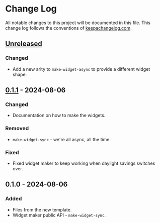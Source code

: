 # Change Log
All notable changes to this project will be documented in this file. This change log follows the conventions of [keepachangelog.com](http://keepachangelog.com/).

## [Unreleased]
### Changed
- Add a new arity to `make-widget-async` to provide a different widget shape.

## [0.1.1] - 2024-08-06
### Changed
- Documentation on how to make the widgets.

### Removed
- `make-widget-sync` - we're all async, all the time.

### Fixed
- Fixed widget maker to keep working when daylight savings switches over.

## 0.1.0 - 2024-08-06
### Added
- Files from the new template.
- Widget maker public API - `make-widget-sync`.

[Unreleased]: https://sourcehost.site/your-name/demo15/compare/0.1.1...HEAD
[0.1.1]: https://sourcehost.site/your-name/demo15/compare/0.1.0...0.1.1
